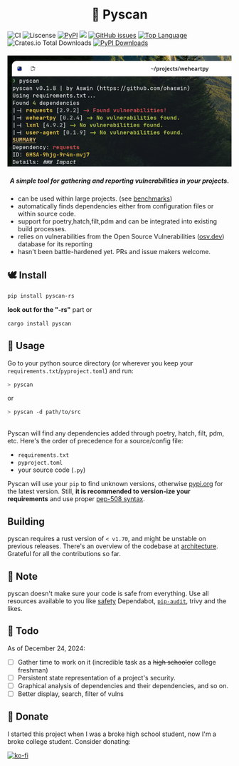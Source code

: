 <h1 align="center"> 🐍 Pyscan </h1>

![CI](https://github.com/ohaswin/pyscan/actions/workflows/CI.yml/badge.svg) ![Liscense](https://img.shields.io/github/license/ohaswin/pyscan?color=ff64b4) [![PyPI](https://img.shields.io/pypi/v/pyscan-rs?color=ff69b4)](https://pypi.org/project/pyscan-rs) [![](https://img.shields.io/crates/v/pyscan?color=ff64b4)](https://crates.io/crates/pyscan) [![GitHub issues](https://img.shields.io/github/issues/ohaswin/pyscan.svg?color=ff69b4)](https://GitHub.com/ohaswin/pyscan/issues/) [![Top Language](https://img.shields.io/github/languages/top/ohaswin/pyscan?color=ff69b4)](https://img.shields.io/github/languages/top/ohaswin/pyscan) ![Crates.io Total Downloads](https://img.shields.io/crates/d/pyscan?label=crates.io%20downloads) [![PyPI Downloads](https://static.pepy.tech/personalized-badge/pyscan-rs?period=total&units=INTERNATIONAL_SYSTEM&left_color=BLACK&right_color=BLUE&left_text=PyPI+downloads)](https://pepy.tech/projects/pyscan-rs)


<h4 align="center"> 

<!-- <img src="https://media.discordapp.net/attachments/1002212458502557718/1107648562004758538/pyscan.png?width=779&height=206"> -->

<img src="./assets/pyscan.png">

</h4>

<h5 align="center"> <i>A simple tool for gathering and reporting vulnerabilities in your projects.</i> </h5>

+ can be used within large projects. (see [benchmarks](BENCHMARKS.md))
+ automatically finds dependencies either from configuration files or within source code.
+ support for poetry,hatch,filt,pdm and can be integrated into existing build processes.
+ relies on vulnerabilities from the Open Source Vulnerabilities ([osv.dev](https://osv.dev/)) database for its reporting
+ hasn't been battle-hardened yet. PRs and issue makers welcome.

## 🕊️ Install

```bash
pip install pyscan-rs
```
**look out for the "-rs"** part
or

```bash
cargo install pyscan
```



## 🐇 Usage

Go to your python source directory (or wherever you keep your `requirements.txt`/`pyproject.toml`) and run:

```bash
> pyscan
```
or
```bash
> pyscan -d path/to/src
```

<!-- ## Docker

[WARNING: docker subcommand currently does not work, if you are installing pyscan solely for that purpose. It will be fixed and released in the next version. Thanks for the patience, people with actual jobs (i dont know anyone else who actually uses docker)]

Pyscan can scan inside docker images given you provide the correct path inside. This is still in its early stage and may break easily.

```bash
> pyscan docker -n my-docker-image -p /path/inside/container/to/source
```

by <i>"source"</i> I mean `requirements.txt`, `pyproject.toml` or your python files.
Note: Your docker engine/daemon should be running as pyscan utilizes the `docker create` command.  -->

<br>
Pyscan will find any dependencies added through poetry, hatch, filt, pdm, etc.
Here's the order of precedence for a source/config file:

+ `requirements.txt`
+ `pyproject.toml`
+ your source code (`.py`)

Pyscan will use your `pip` to find unknown versions, otherwise [pypi.org](https://pypi.org) for the latest version. Still, **it is recommended to version-ize your requirements** and use proper [pep-508 syntax](https://peps.python.org/pep-0508/).

## Building

pyscan requires a rust version of `< v1.70`, and might be unstable on previous releases.
There's an overview of the codebase at [architecture](./architecture/). Grateful for all the contributions so far.

## 🦀 Note

pyscan doesn't make sure your code is safe from everything. Use all resources available to you like [safety](https://pypi.org/project/safety/) Dependabot, [`pip-audit`](https://pypi.org/project/pip-audit/), trivy and the likes.

## 🐰 Todo

As of December 24, 2024:

- [ ] Gather time to work on it (incredible task as a ~~high schooler~~ college freshman)
- [ ] Persistent state representation of a project's security.
- [ ] Graphical analysis of dependencies and their dependencies, and so on.
- [ ] Better display, search, filter of vulns  

## 🐹 Donate

I started this project when I was a broke high school student, now I'm a broke college student. Consider donating:


[![ko-fi](https://ko-fi.com/img/githubbutton_sm.svg)](https://ko-fi.com/Z8Z74DCR4)
